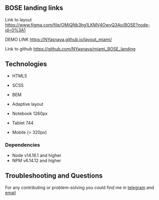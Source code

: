 ## BOSE landing links
Link to layout https://www.figma.com/file/OMjQNb3hg1LKMV4OwyQ3Ao/BOSE?node-id=0%3A1

DEMO LINK https://NYasnaya.github.io/layout_miami/

Link to github https://github.com/NYasnaya/miami_BOSE_landing

## Technologies
* HTML5
* SCSS
* BEM
* Adaptive layout

* Notebook 1260px
* Tablet 744
* Mobile (> 320px)

### Dependencies
* Node v14.16.1 and higher
* NPM v6.14.12 and higher

## Troubleshooting and Questions
For any contributing or problem-solving you could find me in [telegram](https://t.me/NYasnaya) and [email](mailto:yasnodecor@gmail.com)
